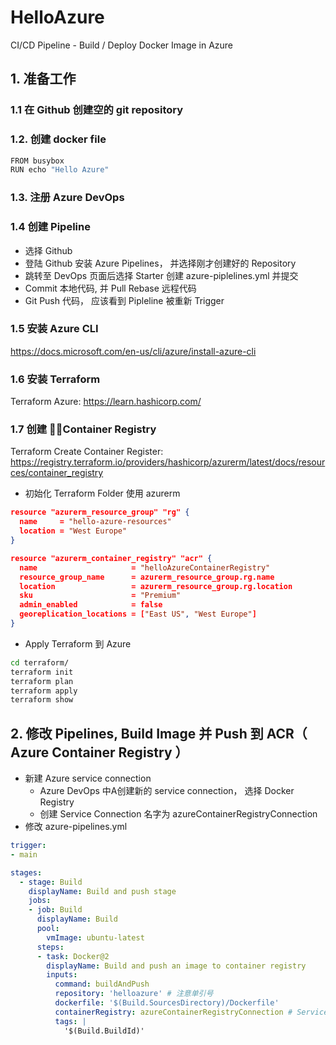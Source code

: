 # HelloAzure
CI/CD Pipeline - Build / Deploy Docker Image in Azure

## 1. 准备工作
### 1.1 在 Github 创建空的 git repository 

### 1.2. 创建 docker file
``` bash
FROM busybox
RUN echo "Hello Azure" 
```

### 1.3. 注册 Azure DevOps
### 1.4 创建 Pipeline 
- 选择 Github
- 登陆 Github 安装 Azure Pipelines， 并选择刚才创建好的 Repository
- 跳转至 DevOps 页面后选择 Starter 创建 azure-piplelines.yml 并提交
- Commit 本地代码, 并 Pull Rebase 远程代码
- Git Push 代码， 应该看到 Pipleline 被重新 Trigger


### 1.5 安装 Azure CLI
https://docs.microsoft.com/en-us/cli/azure/install-azure-cli

### 1.6 安装 Terraform
Terraform Azure: https://learn.hashicorp.com/

### 1.7 创建 Container Registry
Terraform Create Container Register: https://registry.terraform.io/providers/hashicorp/azurerm/latest/docs/resources/container_registry

- 初始化 Terraform Folder 使用 azurerm 
```json
resource "azurerm_resource_group" "rg" {
  name     = "hello-azure-resources"
  location = "West Europe"
}

resource "azurerm_container_registry" "acr" {
  name                     = "helloAzureContainerRegistry"
  resource_group_name      = azurerm_resource_group.rg.name
  location                 = azurerm_resource_group.rg.location
  sku                      = "Premium"
  admin_enabled            = false
  georeplication_locations = ["East US", "West Europe"]
}
```

- Apply Terraform 到 Azure
``` bash
cd terraform/ 
terraform init
terraform plan
terraform apply
terraform show
``` 

## 2. 修改 Pipelines, Build Image 并 Push 到 ACR（ Azure Container Registry ）

- 新建 Azure service connection
  - Azure DevOps 中A创建新的 service connection， 选择 Docker Registry
  - 创建 Service Connection 名字为 azureContainerRegistryConnection
- 修改 azure-pipelines.yml

```yaml
trigger:
- main

stages:
  - stage: Build
    displayName: Build and push stage
    jobs:
    - job: Build
      displayName: Build
      pool:
        vmImage: ubuntu-latest
      steps:
      - task: Docker@2
        displayName: Build and push an image to container registry
        inputs:
          command: buildAndPush
          repository: 'helloazure' # 注意单引号
          dockerfile: '$(Build.SourcesDirectory)/Dockerfile'
          containerRegistry: azureContainerRegistryConnection # Service connection name
          tags: |
            '$(Build.BuildId)'
```
